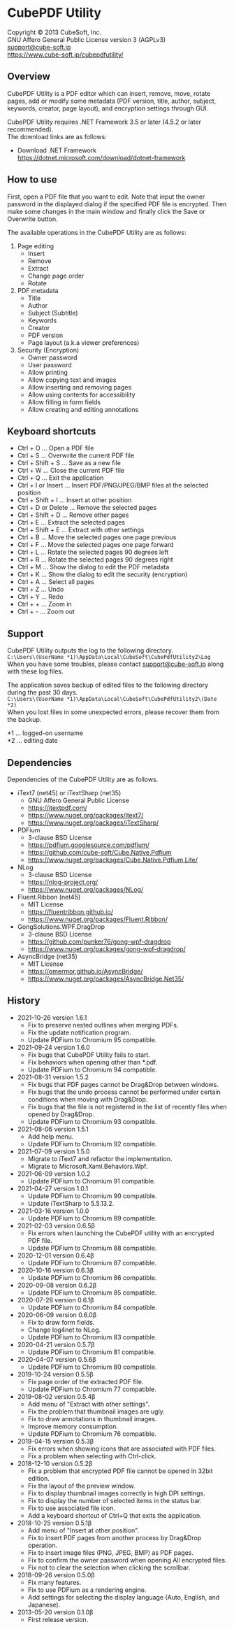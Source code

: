 CubePDF Utility
====

Copyright © 2013 CubeSoft, Inc.  
GNU Affero General Public License version 3 (AGPLv3)  
support@cube-soft.jp  
https://www.cube-soft.jp/cubepdfutility/

## Overview

CubePDF Utility is a PDF editor which can insert, remove, move, rotate pages, add or modify some metadata (PDF version, title, author, subject, keywords, creator, page layout), and encryption settings through GUI.

CubePDF Utility requires .NET Framework 3.5 or later (4.5.2 or later recommended).  
The download links are as follows:

* Download .NET Framework  
  https://dotnet.microsoft.com/download/dotnet-framework

## How to use

First, open a PDF file that you want to edit.
Note that input the owner password in the displayed dialog if the specified PDF file is encrypted.
Then make some changes in the main window and finally click the Save or Overwrite button.

The available operations in the CubePDF Utility are as follows:

1. Page editing
    - Insert
    - Remove
    - Extract
    - Change page order
    - Rotate
2. PDF metadata
    - Title
    - Author
    - Subject (Subtitle)
    - Keywords
    - Creator
    - PDF version
    - Page layout (a.k.a viewer preferences)
3. Security (Encryption)
    - Owner password
    - User password
    - Allow printing
    - Allow copying text and images
    - Allow inserting and removing pages
    - Allow using contents for accessibility
    - Allow filling in form fields
    - Allow creating and editing annotations

## Keyboard shortcuts

* Ctrl + O ... Open a PDF file
* Ctrl + S ... Overwrite the current PDF file
* Ctrl + Shift + S ... Save as a new file
* Ctrl + W ... Close the current PDF file
* Ctrl + Q ... Exit the application
* Ctrl + I or Insert ... Insert PDF/PNG/JPEG/BMP files at the selected position
* Ctrl + Shift + I ... Insert at other position
* Ctrl + D or Delete ... Remove the selected pages
* Ctrl + Shift + D ... Remove other pages
* Ctrl + E ... Extract the selected pages
* Ctrl + Shift + E ... Extract with other settings
* Ctrl + B ... Move the selected pages one page previous
* Ctrl + F ... Move the selected pages one page forward
* Ctrl + L ... Rotate the selected pages 90 degrees left
* Ctrl + R ... Rotate the selected pages 90 degrees right
* Ctrl + M ... Show the dialog to edit the PDF metadata
* Ctrl + K ... Show the dialog to edit the security (encryption)
* Ctrl + A ... Select all pages
* Ctrl + Z ... Undo
* Ctrl + Y ... Redo
* Ctrl + + ... Zoom in
* Ctrl + - ... Zoom out

## Support

CubePDF Utility outputs the log to the following directory.  
```C:\Users\(UserName *1)\AppData\Local\CubeSoft\CubePdfUtility2\Log```  
When you have some troubles, please contact support@cube-soft.jp along with these log files.

The application saves backup of edited files to the following directory during the past 30 days.  
```C:\Users\(UserName *1)\AppData\Local\CubeSoft\CubePdfUtility2\(Date *2)```  
When you lost files in some unexpected errors, please recover them from the backup.

*1 ... logged-on username  
*2 ... editing date

## Dependencies

Dependencies of the CubePDF Utility are as follows.

* iText7 (net45) or iTextSharp (net35)
    - GNU Affero General Public License
    - https://itextpdf.com/
    - https://www.nuget.org/packages/itext7/
    - https://www.nuget.org/packages/iTextSharp/
* PDFium
    - 3-clause BSD License
    - https://pdfium.googlesource.com/pdfium/
    - https://github.com/cube-soft/Cube.Native.Pdfium
    - https://www.nuget.org/packages/Cube.Native.Pdfium.Lite/
* NLog
    - 3-clause BSD License
    - https://nlog-project.org/
    - https://www.nuget.org/packages/NLog/
* Fluent.Ribbon (net45)
    - MIT License
    - https://fluentribbon.github.io/
    - https://www.nuget.org/packages/Fluent.Ribbon/
* GongSolutions.WPF.DragDrop
    - 3-clause BSD License
    - https://github.com/punker76/gong-wpf-dragdrop
    - https://www.nuget.org/packages/gong-wpf-dragdrop/
* AsyncBridge (net35)
    - MIT License
    - https://omermor.github.io/AsyncBridge/
    - https://www.nuget.org/packages/AsyncBridge.Net35/

## History

* 2021-10-26 version 1.6.1
    - Fix to preserve nested outlines when merging PDFs.
    - Fix the update notification program.
    - Update PDFium to Chromium 95 compatible.
* 2021-09-24 version 1.6.0
    - Fix bugs that CubePDF Utility fails to start.
    - Fix behaviors when opening other than *.pdf.
    - Update PDFium to Chromium 94 compatible.
* 2021-08-31 version 1.5.2
    - Fix bugs that PDF pages cannot be Drag&Drop between windows.
    - Fix bugs that the undo process cannot be performed under certain conditions when moving with Drag&Drop.
    - Fix bugs that the file is not registered in the list of recently files when opened by Drag&Drop.
    - Update PDFium to Chromium 93 compatible.
* 2021-08-06 version 1.5.1
    - Add help menu.
    - Update PDFium to Chromium 92 compatible.
* 2021-07-09 version 1.5.0
    - Migrate to iText7 and refactor the implementation.
    - Migrate to Microsoft.Xaml.Behaviors.Wpf.
* 2021-06-09 version 1.0.2
    - Update PDFium to Chromium 91 compatible.
* 2021-04-27 version 1.0.1
    - Update PDFium to Chromium 90 compatible.
    - Update iTextSharp to 5.5.13.2.
* 2021-03-16 version 1.0.0
    - Update PDFium to Chromium 89 compatible.
* 2021-02-03 version 0.6.5β
    - Fix errors when launching the CubePDF utility with an encrypted PDF file.
    - Update PDFium to Chromium 88 compatible.
* 2020-12-01 version 0.6.4β
    - Update PDFium to Chromium 87 compatible.
* 2020-10-16 version 0.6.3β
    - Update PDFium to Chromium 86 compatible.
* 2020-09-08 version 0.6.2β
    - Update PDFium to Chromium 85 compatible.
* 2020-07-28 version 0.6.1β
    - Update PDFium to Chromium 84 compatible.
* 2020-06-09 version 0.6.0β
    - Fix to draw form fields.
    - Change log4net to NLog.
    - Update PDFium to Chromium 83 compatible.
* 2020-04-21 version 0.5.7β
    - Update PDFium to Chromium 81 compatible.
* 2020-04-07 version 0.5.6β
    - Update PDFium to Chromium 80 compatible.
* 2019-10-24 version 0.5.5β
    - Fix page order of the extracted PDF file.
    - Update PDFium to Chromium 77 compatible.
* 2019-08-02 version 0.5.4β
    - Add menu of "Extract with other settings".
    - Fix the problem that thumbnail images are ugly.
    - Fix to draw annotations in thumbnail images.
    - Improve memory consumption.
    - Update PDFium to Chromium 76 compatible.
* 2019-04-15 version 0.5.3β
    - Fix errors when showing icons that are associated with PDF files.
    - Fix a problem when selecting with Ctrl-click.
* 2018-12-10 version 0.5.2β
    - Fix a problem that encrypted PDF file cannot be opened in 32bit edition.
    - Fix the layout of the preview window.
    - Fix to display thumbnail images correctly in high DPI settings.
    - Fix to display the number of selected items in the status bar.
    - Fix to use associated file icon.
    - Add a keyboard shortcut of Ctrl+Q that exits the application.
* 2018-10-25 version 0.5.1β
    - Add menu of "Insert at other position".
    - Fix to insert PDF pages from another process by Drag&Drop operation.
    - Fix to insert image files (PNG, JPEG, BMP) as PDF pages.
    - Fix to confirm the owner password when opening All encrypted files.
    - Fix not to clear the selection when clicking the scrollbar.
* 2018-09-26 version 0.5.0β
    - Fix many features.
    - Fix to use PDFium as a rendering engine.
    - Add settings for selecting the display language (Auto, English, and Japanese).
* 2013-05-20 version 0.1.0β
    - First release version.
